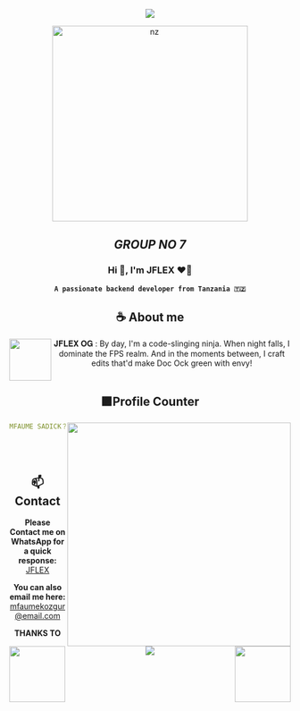 <div align="center">
	
![](https://typograssy.deno.dev/api?text=JFLEX-OG。visit_my_website!&l0=none&l1=216e39&l4=a3f0b0&bg=none&frame=none&speed=100&comment=)

<img src="https://telegra.ph/file/24bc2ce64e9013305d667.jpg" alt="nz" width="350"/>
</p>

## ***GROUP NO 7***




### **Hi 👋, I'm JFLEX ❤️👻**

**`A passionate backend developer from Tanzania 🇹🇿`** 

## **☕ About me**
<a href="https://github.com/marry2001"><img align="left" width="75" src="https://i.ibb.co/Dk3RtQM/Megumi-Fushiguro.webp"></a>
𝐉𝐅𝐋𝐄𝐗 𝐎𝐆 : By day, I'm a code-slinging ninja. When night falls, I dominate the FPS realm. And in the moments between, I craft edits that'd make Doc Ock green with envy! <br><br>





## **🟪Profile Counter**
<a href="https://github.com/marry2001/"><img align="right" width=400 src="https://moe-counter.glitch.me/get/marry2001?theme=rule34"></a>
<a href="https://github.com/marry2001"><img align="left" width="100" src="https://64.media.tumblr.com/8f3d84d35802ef4681ff96f69fa187b1/tumblr_n6bu3cJbUA1raoul2o1_500.gifv"></a>

```yaml
MFAUME SADICK？
```

<br><br>

## **📫 Contact**
**Please Contact me on WhatsApp for a quick response:** [JFLEX](https://api.whatsapp.com/send/?phone=255694039542&text=Hello%20JFLEX!%20%F0%9F%8D%B7&type=phone_number&app_absent=0)

<img align="right" width="100" src="https://shorturl.at/dhJ34"></a>

**You can also email me here:** mfaumekozgur@email.com

****THANKS TO****
<!--<a href="https://github.com/Meghna-DAS/github-profile-views-counter"><img src="https://komarev.com/ghpvc/?username=JFLEX019">-->
[![](https://komarev.com/ghpvc/?username=debanjan-san&label=Profile%20views&color=0e75b6&style=flat)](https://github.com/Debanjan-San) 
